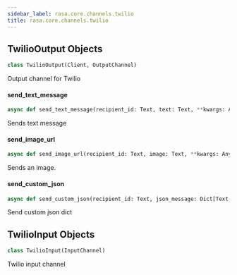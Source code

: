 ```yaml
---
sidebar_label: rasa.core.channels.twilio
title: rasa.core.channels.twilio
---
```

## TwilioOutput Objects

```python
class TwilioOutput(Client, OutputChannel)
```

Output channel for Twilio

#### send\_text\_message

```python
async def send_text_message(recipient_id: Text, text: Text, **kwargs: Any) -> None
```

Sends text message

#### send\_image\_url

```python
async def send_image_url(recipient_id: Text, image: Text, **kwargs: Any) -> None
```

Sends an image.

#### send\_custom\_json

```python
async def send_custom_json(recipient_id: Text, json_message: Dict[Text, Any], **kwargs: Any) -> None
```

Send custom json dict

## TwilioInput Objects

```python
class TwilioInput(InputChannel)
```

Twilio input channel

